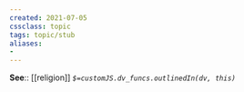 ```yaml
---
created: 2021-07-05
cssclass: topic
tags: topic/stub
aliases:
- 
---
```


**See**:: [[religion]]
*`$=customJS.dv_funcs.outlinedIn(dv, this)`*

